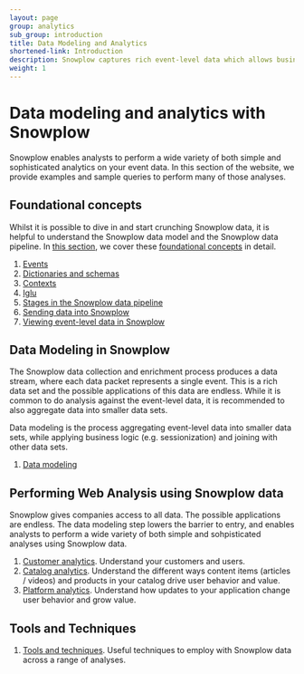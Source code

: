 ```yaml
---
layout: page
group: analytics
sub_group: introduction
title: Data Modeling and Analytics
shortened-link: Introduction
description: Snowplow captures rich event-level data which allows businesses to do advanced data modeling and analytics, tailored to their individual needs.
weight: 1
---
```


# Data modeling and analytics with Snowplow

Snowplow enables analysts to perform a wide variety of both simple and sophisticated analytics on your event data. In this section of the website, we provide examples and sample queries to perform many of those analyses.

<!-- The Snowplow Analytics Cookbook guides you through the process of identifying which events to track. -->

## Foundational concepts

<!-- While it is possible to dive straight in and start crunching Snowplow data, it is helpful to understand the Snowplow data model (including how that model can be extended in customer-specific ways) and pipeline. This will make analysis easier -->

Whilst it is possible to dive in and start crunching Snowplow data, it is helpful to understand the Snowplow data model  and the Snowplow data pipeline. In <a href="/analytics/event-dictionaries-and-data-models/foundational-concepts.html">this section</a>, we cover these <a href="/analytics/event-dictionaries-and-data-models/foundational-concepts.html">foundational concepts</a> in detail.

1. [Events](/analytics/event-dictionaries-and-data-models/events.html)
2. [Dictionaries and schemas](/analytics/event-dictionaries-and-data-models/event-dictionaries-and-schemas.html)
3. [Contexts](/analytics/event-dictionaries-and-data-models/contexts.html)
4. [Iglu](/analytics/event-dictionaries-and-data-models/iglu.html)
5. [Stages in the Snowplow data pipeline](/analytics/event-dictionaries-and-data-models/collection-enrichment-modeling-analysis.html)
6. [Sending data into Snowplow](/analytics/event-dictionaries-and-data-models/sending-data-into-snowplow.html)
7. [Viewing event-level data in Snowplow](/analytics/event-dictionaries-and-data-models/viewing-the-event-data-in-snowplow.html)

## Data Modeling in Snowplow

<!-- the data modeling section is quite heavy on the technical stuff (SQL and so on) -->

The Snowplow data collection and enrichment process produces a data stream, where each data packet represents a single event. This is a rich data set and the possible applications of this data are endless. While it is common to do analysis against the event-level data, it is recommended to also aggregate data into smaller data sets.

Data modeling is the process aggregating event-level data into smaller data sets, while applying business logic (e.g. sessionization) and joining with other data sets.

1. [Data modeling](/analytics/data-modeling/)

<!-- [Identity stitching](/analytics/data-modeling/identity-stitching.html)
[Sessionization](/analytics/data-modeling/sessionization.html)
[Marketing attribution](/analytics/data-modeling/marketing-attribution.html) -->

## Performing Web Analysis using Snowplow data

Snowplow gives companies access to all data. The possible applications are endless. The data modeling step lowers the barrier to entry, and enables analysts to perform a wide variety of both simple and sohpisticated analyses using Snowplow data.

<!-- There are in innumerable ways to analyze Snowplow data.

meaningful patterns in data

 add attribution here as well; but analytics is kept qualitative -->

1. [Customer analytics][customer-analytics]. Understand your customers and users.
2. [Catalog analytics][catalog-analytics]. Understand the different ways content items (articles / videos) and products in your catalog drive user behavior and value.
3. [Platform analytics][platform-analytics]. Understand how updates to your application change user behavior and grow value.

## Tools and Techniques

1. [Tools and techniques][tools-and-techniques]. Useful techniques to employ with Snowplow data across a range of analyses.


<!-- 1. [SQL] -->
<!-- 2. [R] -->
<!--3. [Python and Pandas] -->
<!-- 4. [OLAP] -->

[production]: snowplow-data-production.html
[stored]: snowplow-data-storage.html
[structured]: snowplow-table-structure.html
[basic-recipes]: basic-recipes.html
[customer-analytics]: customer-analytics/overview.html
[platform-analytics]: platform-analytics/overview.html
[catalog-analytics]: catalog-analytics/overview.html
[tools-and-techniques]: tools-and-techniques/overview.html
[event-dictionaries]: /analytics/event-dictionaries-and-data-models/event-dictionaries-and-schemas.html
[data-modeling]: /analytics/event-dictionaries-and-data-models/data-modeling.html
